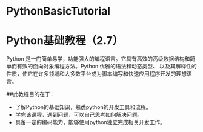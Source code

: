 # PythonBasicTutorial

# Python基础教程（2.7）

Python 是一门简单易学，功能强大的编程语言。它具有高效的高级数据结构和简单而有效的面向对象编程方法。Python 优雅的语法和动态类型、 以及其解释性的性质，使它在许多领域和大多数平台成为脚本编写和快速应用程序开发的理想语言。

##此教程目的在于：

*  了解Python的基础知识，熟悉python的开发工具和流程。
*  学完该课程，遇到问题，可以自己思考如何解决问题。 
*  具备一定的编码能力，能够使用python独立完成相关开发工作。
